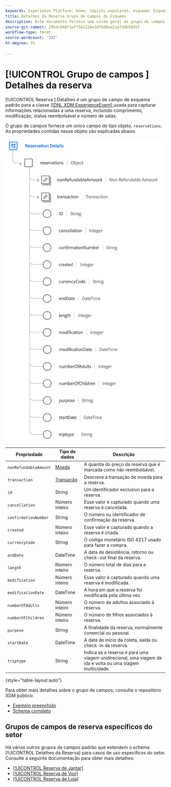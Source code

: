 ```yaml
---
keywords: Experience Platform; home; tópicos populares; esquema; Esquema; XDM; ExperienceEvent; campos; esquemas; Esquemas; Design de esquema; grupo de campos; grupo de campos; reserva; detalhes de reserva;
title: Detalhes da Reserva Grupo de Campos do Esquema
description: Este documento fornece uma visão geral do grupo de campos Detalhes da reserva .
source-git-commit: 295dc040f3af7342226e3d78d0ae21e73db58d57
workflow-type: tm+mt
source-wordcount: '337'
ht-degree: 5%

---
```



# [!UICONTROL Grupo de campos ] Detalhes da reserva

[!UICONTROL Reserva ] Detalhes é um grupo de campo de esquema padrão para a classe  [[!DNL XDM ExperienceEvent] ](../../classes/experienceevent.md) usada para capturar informações relacionadas a uma reserva, incluindo comprimento, modificação, status reembolsável e número de salas.

O grupo de campos fornece um único campo do tipo objeto, `reservations`. As propriedades contidas nesse objeto são explicadas abaixo.

![Estrutura de Detalhes da Reserva](../../images/field-groups/reservation-details.png)

| Propriedade | Tipo de dados | Descrição |
| --- | --- | --- |
| `nonRefundableAmount` | [Moeda](../../data-types/currency.md) | A quantia do preço da reserva que é marcada como não reembolsável. |
| `transaction` | [Transação](../../data-types/transaction.md) | Descreve a transação de moeda para a reserva. |
| `id` | String | Um identificador exclusivo para a reserva. |
| `cancellation` | Número inteiro | Esse valor é capturado quando uma reserva é cancelada. |
| `confirmationNumber` | String | O número ou identificador de confirmação da reserva. |
| `created` | Número inteiro | Esse valor é capturado quando a reserva é criada. |
| `currencyCode` | String | O código monetário ISO 4217 usado para fazer a compra. |
| `endDate` | DateTime | A data de desistência, retorno ou check-out final da reserva. |
| `length` | Número inteiro | O número total de dias para a reserva. |
| `modification` | Número inteiro | Esse valor é capturado quando uma reserva é modificada. |
| `modificationDate` | DateTime | A hora em que a reserva foi modificada pela última vez. |
| `numberOfAdults` | Número inteiro | O número de adultos associado à reserva. |
| `numberOfChildren` | Número inteiro | O número de filhos associados à reserva. |
| `purpose` | String | A finalidade da reserva, normalmente comercial ou pessoal. |
| `startDate` | DateTime | A data de início da coleta, saída ou check-in da reserva. |
| `triptype` | String | Indica se a reserva é para uma viagem unidirecional, uma viagem de ida e volta ou uma viagem multicidade. |

{style=&quot;table-layout:auto&quot;}

Para obter mais detalhes sobre o grupo de campos, consulte o repositório XDM público:

* [Exemplo preenchido](https://github.com/adobe/xdm/blob/master/components/fieldgroups/experience-event/industry-verticals/experienceevent-reservation-details.example.1.json)
* [Schema completo](https://github.com/adobe/xdm/blob/master/components/fieldgroups/experience-event/industry-verticals/experienceevent-reservation-details.schema.json)

## Grupos de campos de reserva específicos do setor

Há vários outros grupos de campos padrão que estendem o schema [!UICONTROL Detalhes da Reserva] para casos de uso específicos do setor. Consulte a seguinte documentação para obter mais detalhes:

* [[!UICONTROL Reserva de Jantar]](./dining-reservation.md)
* [[!UICONTROL Reserva de Voo]](./flight-reservation.md)
* [[!UICONTROL Reserva de Loja]](./lodging-reservation.md)